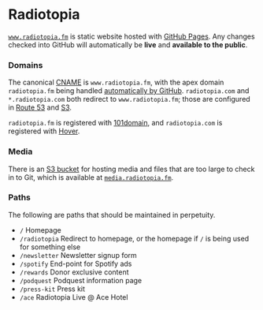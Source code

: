 # Radiotopia

[`www.radiotopia.fm`](http://www.radiopia.fm) is static website hosted with [GitHub Pages](https://pages.github.com/). Any changes checked into GitHub will automatically be **live** and **available to the public**.

### Domains

The canonical [CNAME](https://github.com/PRX/radiotopia.fm/blob/gh-pages/CNAME) is `www.radiotopia.fm`, with the apex domain `radiotopia.fm` being handled [automatically by GitHub](https://help.github.com/articles/tips-for-configuring-an-a-record-with-your-dns-provider/). `radiotopia.com` and `*.radiotopia.com` both redirect to `www.radiotopia.fm`; those are configured in [Route 53](https://console.aws.amazon.com/route53/home?region=us-east-1#resource-record-sets:Z28Z0CFFSO2E98) and [S3](https://console.aws.amazon.com/s3/home?region=us-east-1&bucket=www.radiotopia.com&prefix=).

`radiotopia.fm` is registered with [101domain](https://my.101domain.com/), and `radiotopia.com` is registered with [Hover](https://www.hover.com/).

### Media

There is an [S3 bucket](https://console.aws.amazon.com/s3/home?region=us-east-1&bucket=media.radiotopia.fm&prefix=) for hosting media and files that are too large to check in to Git, which is available at [`media.radiotopia.fm`](http://media.radiotopia.fm/).

### Paths

The following are paths that should be maintained in perpetuity.

- `/` Homepage
- `/radiotopia` Redirect to homepage, or the homepage if `/` is being used for something else
- `/newsletter` Newsletter signup form
- `/spotify` End-point for Spotify ads
- `/rewards` Donor exclusive content
- `/podquest` Podquest information page
- `/press-kit` Press kit
- `/ace` Radiotopia Live @ Ace Hotel
